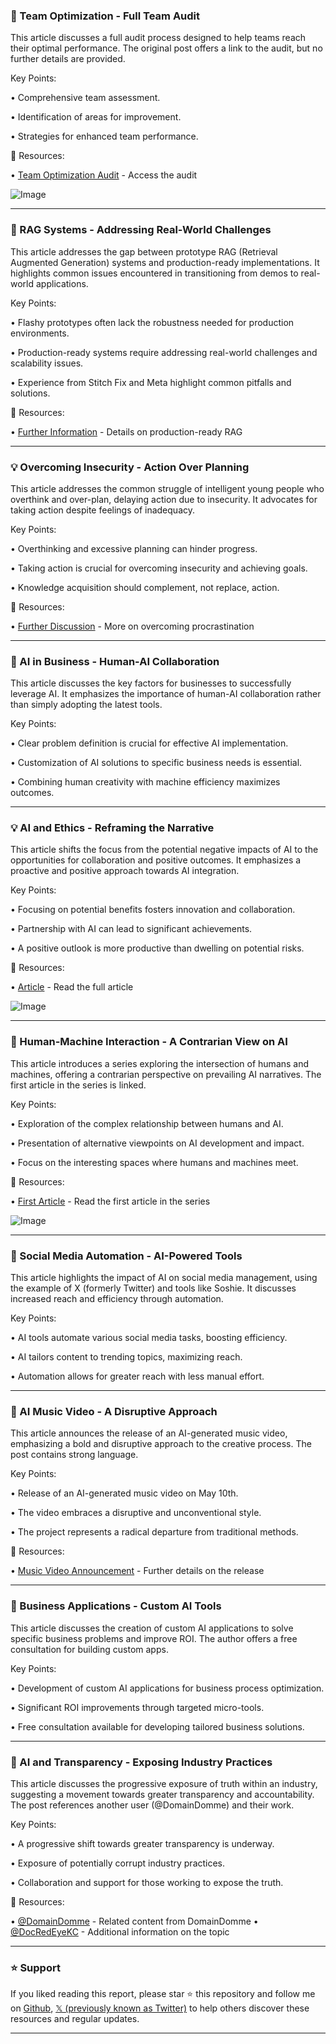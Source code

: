 ### 🤖 Team Optimization - Full Team Audit

This article discusses a full audit process designed to help teams reach their optimal performance.  The original post offers a link to the audit, but no further details are provided.

Key Points:

• Comprehensive team assessment.


• Identification of areas for improvement.


• Strategies for enhanced team performance.



🔗 Resources:

• [Team Optimization Audit](https://x.com/ZieedUFZ) -  Access the audit


![Image](https://pbs.twimg.com/media/GqIuc8OXgAAioqQ?format=jpg&name=small)


---
### 🤖 RAG Systems - Addressing Real-World Challenges

This article addresses the gap between prototype RAG (Retrieval Augmented Generation) systems and production-ready implementations.  It highlights common issues encountered in transitioning from demos to real-world applications.


Key Points:

• Flashy prototypes often lack the robustness needed for production environments.


• Production-ready systems require addressing real-world challenges and scalability issues.


• Experience from Stitch Fix and Meta highlight common pitfalls and solutions.



🔗 Resources:

• [Further Information](https://x.com/jxnlco/status/1914724988159996152) -  Details on production-ready RAG


---
### 💡 Overcoming Insecurity - Action Over Planning

This article addresses the common struggle of intelligent young people who overthink and over-plan, delaying action due to insecurity.  It advocates for taking action despite feelings of inadequacy.

Key Points:

• Overthinking and excessive planning can hinder progress.


•  Taking action is crucial for overcoming insecurity and achieving goals.


•  Knowledge acquisition should complement, not replace, action.



🔗 Resources:

• [Further Discussion](https://x.com/jxnlco/status/1877806189934793012) -  More on overcoming procrastination


---
### 🤖 AI in Business - Human-AI Collaboration

This article discusses the key factors for businesses to successfully leverage AI.  It emphasizes the importance of human-AI collaboration rather than simply adopting the latest tools.

Key Points:

• Clear problem definition is crucial for effective AI implementation.


• Customization of AI solutions to specific business needs is essential.


• Combining human creativity with machine efficiency maximizes outcomes.



---
### 💡 AI and Ethics - Reframing the Narrative

This article shifts the focus from the potential negative impacts of AI to the opportunities for collaboration and positive outcomes. It emphasizes a proactive and positive approach towards AI integration.

Key Points:

• Focusing on potential benefits fosters innovation and collaboration.


•  Partnership with AI can lead to significant achievements.


•  A positive outlook is more productive than dwelling on potential risks.



🔗 Resources:

• [Article](https://x.com/jasonaverbook/status/1919029399564755149) -  Read the full article


![Image](https://pbs.twimg.com/media/GqHC2bfWkAAt1e3?format=jpg&name=small)


---
### 🤖 Human-Machine Interaction - A Contrarian View on AI

This article introduces a series exploring the intersection of humans and machines, offering a contrarian perspective on prevailing AI narratives. The first article in the series is linked.

Key Points:

• Exploration of the complex relationship between humans and AI.


•  Presentation of alternative viewpoints on AI development and impact.


•  Focus on the interesting spaces where humans and machines meet.



🔗 Resources:

• [First Article](https://x.com/j_bindra/status/1918918836633628716) - Read the first article in the series


![Image](https://pbs.twimg.com/media/GqFblGnasAAj57U?format=jpg&name=small)


---
### 🚀 Social Media Automation - AI-Powered Tools

This article highlights the impact of AI on social media management, using the example of X (formerly Twitter) and tools like Soshie. It discusses increased reach and efficiency through automation.


Key Points:

• AI tools automate various social media tasks, boosting efficiency.


• AI tailors content to trending topics, maximizing reach.


•  Automation allows for greater reach with less manual effort.



---
### 🤖 AI Music Video - A Disruptive Approach

This article announces the release of an AI-generated music video, emphasizing a bold and disruptive approach to the creative process.  The post contains strong language.

Key Points:

•  Release of an AI-generated music video on May 10th.


•  The video embraces a disruptive and unconventional style.


• The project represents a radical departure from traditional methods.



🔗 Resources:

• [Music Video Announcement](https://x.com/DomainDomme/status/1918907016610722103) -  Further details on the release



---
### 🚀 Business Applications - Custom AI Tools

This article discusses the creation of custom AI applications to solve specific business problems and improve ROI.  The author offers a free consultation for building custom apps.

Key Points:

• Development of custom AI applications for business process optimization.


• Significant ROI improvements through targeted micro-tools.


•  Free consultation available for developing tailored business solutions.



---
### 🤖 AI and Transparency - Exposing Industry Practices

This article discusses the progressive exposure of truth within an industry, suggesting a movement towards greater transparency and accountability. The post references another user (@DomainDomme) and their work.

Key Points:

•  A progressive shift towards greater transparency is underway.


•  Exposure of potentially corrupt industry practices.


• Collaboration and support for those working to expose the truth.



🔗 Resources:

• [@DomainDomme](https://x.com/DomainDomme/status/1918553949956608161) - Related content from DomainDomme
• [@DocRedEyeKC](https://x.com/DocRedEyeKC/status/1918769889700888998) -  Additional information on the topic


---

### ⭐️ Support

If you liked reading this report, please star ⭐️ this repository and follow me on [Github](https://github.com/Drix10), [𝕏 (previously known as Twitter)](https://x.com/DRIX_10_) to help others discover these resources and regular updates.

---